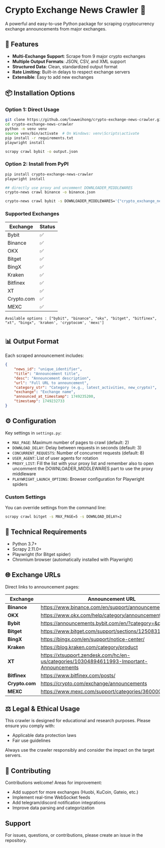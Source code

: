 # Crypto Exchange News Crawler 🚀

A powerful and easy-to-use Python package for scraping cryptocurrency exchange announcements from major exchanges.

## 🎯 Features

- **Multi-Exchange Support**: Scrape from 9 major crypto exchanges
- **Multiple Output Formats**: JSON, CSV, and XML support
- **Structured Data**: Clean, standardized output format
- **Rate Limiting**: Built-in delays to respect exchange servers
- **Extensible**: Easy to add new exchanges

## 📦 Installation Options

### Option 1: Direct Usage

```bash
git clone https://github.com/lowweihong/crypto-exchange-news-crawler.git
cd crypto-exchange-news-crawler
python -m venv venv
source venv/bin/activate  # On Windows: venv\Scripts\activate
pip install -r requirements.txt
playwright install

scrapy crawl bybit -o output.json
```

### Option 2: Install from PyPI

```bash
pip install crypto-exchange-news-crawler
playwright install

## directly use proxy and uncomment DOWNLOADER_MIDDLEWARES
crypto-news crawl binance -o binance.json

crypto-news crawl bybit -s DOWNLOADER_MIDDLEWARES='{"crypto_exchange_news.middlewares.MyProxyMiddleware": 610}' -s PROXY_LIST="http://proxy1:port,http://proxy2:port"
```

### Supported Exchanges

| Exchange  | Status |
|-----------|--------|
| Bybit     | ✅ |
| Binance   | ✅ |
| OKX       | ✅ |
| Bitget    | ✅ |
| BingX     | ✅ |
| Kraken    | ✅ |
| Bitfinex  | ✅ |
| XT        | ✅ |
| Crypto.com| ✅ |
| MEXC      | ✅ |

```
Available options : ["bybit", "binance", "okx", "bitget", "bitfinex", "xt", "bingx", 'kraken', 'cryptocom', 'mexc']
```
#

## 📊 Output Format

Each scraped announcement includes:

```json
{
    "news_id": "unique_identifier",
    "title": "Announcement title",
    "desc": "Announcement description",
    "url": "Full URL to announcement",
    "category_str": "Category (e.g., latest_activities, new_crypto)",
    "exchange": "Exchange name",
    "announced_at_timestamp": 1749235200,
    "timestamp": 1749232733
}
```

## ⚙️ Configuration

Key settings in `settings.py`:

- `MAX_PAGE`: Maximum number of pages to crawl (default: 2)
- `DOWNLOAD_DELAY`: Delay between requests in seconds (default: 3)
- `CONCURRENT_REQUESTS`: Number of concurrent requests (default: 8)
- `USER_AGENT`: List of user agents for rotation
- `PROXY_LIST`: Fill the list with your proxy list and remember also to open uncomment the DOWNLOADER_MIDDLEWARES part to use the proxy middleware
- `PLAYWRIGHT_LAUNCH_OPTIONS`: Browser configuration for Playwright spiders

### Custom Settings

You can override settings from the command line:

```bash
scrapy crawl bitget -s MAX_PAGE=5 -s DOWNLOAD_DELAY=2
```

## 🔧 Technical Requirements

- Python 3.7+
- Scrapy 2.11.0+
- Playwright (for Bitget spider)
- Chromium browser (automatically installed with Playwright)

## 🌐 Exchange URLs

Direct links to announcement pages:

| Exchange | Announcement URL |
|----------|------------------|
| **Binance** | https://www.binance.com/en/support/announcement |
| **OKX** | https://www.okx.com/help/category/announcements |
| **Bybit** | https://announcements.bybit.com/en/?category=&page=1 |
| **Bitget** | https://www.bitget.com/support/sections/12508313443483 |
| **BingX** | https://bingx.com/en/support/notice-center/ |
| **Kraken** | https://blog.kraken.com/category/product |
| **XT** | https://xtsupport.zendesk.com/hc/en-us/categories/10304894611993-Important-Announcements |
| **Bitfinex** | https://www.bitfinex.com/posts/ |
| **Crypto.com** | https://crypto.com/exchange/announcements |
| **MEXC** | https://www.mexc.com/support/categories/360000254192 |



## ⚖️ Legal & Ethical Usage

This crawler is designed for educational and research purposes. Please ensure you comply with:

- Applicable data protection laws
- Fair use guidelines

Always use the crawler responsibly and consider the impact on the target servers.

## 🤝 Contributing

Contributions welcome! Areas for improvement:
- Add support for more exchanges (Huobi, KuCoin, Gateio, etc.)
- Implement real-time WebSocket feeds
- Add telegram/discord notification integrations
- Improve data parsing and categorization

## Support

For issues, questions, or contributions, please create an issue in the repository.